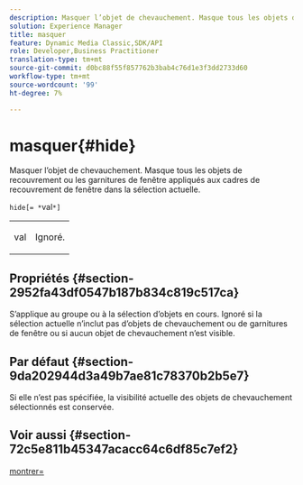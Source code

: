 ```yaml
---
description: Masquer l’objet de chevauchement. Masque tous les objets de recouvrement ou les garnitures de fenêtre appliqués aux cadres de recouvrement de fenêtre dans la sélection actuelle.
solution: Experience Manager
title: masquer
feature: Dynamic Media Classic,SDK/API
role: Developer,Business Practitioner
translation-type: tm+mt
source-git-commit: d0bc88f55f857762b3bab4c76d1e3f3dd2733d60
workflow-type: tm+mt
source-wordcount: '99'
ht-degree: 7%

---
```



# masquer{#hide}

Masquer l’objet de chevauchement. Masque tous les objets de recouvrement ou les garnitures de fenêtre appliqués aux cadres de recouvrement de fenêtre dans la sélection actuelle.

`hide[= *`val`*]`

<table id="simpletable_015459EC2F4642A59B04F0B8064070B1"> 
 <tr class="strow"> 
  <td class="stentry"> <p><span class="codeph"> <span class="varname"> val</span></span> </p> </td> 
  <td class="stentry"> <p>Ignoré. </p></td> 
 </tr> 
</table>

## Propriétés {#section-2952fa43df0547b187b834c819c517ca}

S’applique au groupe ou à la sélection d’objets en cours. Ignoré si la sélection actuelle n’inclut pas d’objets de chevauchement ou de garnitures de fenêtre ou si aucun objet de chevauchement n’est visible.

## Par défaut {#section-9da202944d3a49b7ae81c78370b2b5e7}

Si elle n’est pas spécifiée, la visibilité actuelle des objets de chevauchement sélectionnés est conservée.

## Voir aussi {#section-72c5e811b45347acacc64c6df85c7ef2}

[montrer=](../../../../../ir-api/http-protocol/image-rendering-api-ref/c-ir-http-protocol-ref/c-ir-http-protocol-command-reference/r-ir-show.md#reference-f1824e1a501144bc9a6ae28de8e6bcb9)
